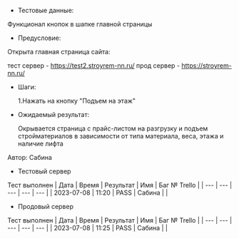 * Тестовые данные:
  
 Функционал кнопок в шапке главной страницы
 
* Предусловие:
  
 Открыта главная страница сайта:
 
 тест сервер - https://test2.stroyrem-nn.ru/ 
 прод сервер - https://stroyrem-nn.ru/

* Шаги:

  1.Нажать на кнопку "Подъем на этаж"

* Ожидаемый результат:
  
  Окрывается страница с прайс-листом на разгрузку и подъем стройматериалов в зависимости от типа материала, веса, этажа и наличие лифта


Автор: Сабина

* Тестовый сервер 

Тест выполнен
| Дата | Время | Результат | Имя | Баг № Trello |
| --- | --- | --- | --- | --- |
| 2023-07-08 | 11:20 | PASS | Сабина |  | 

* Продовый сервер

Тест выполнен
| Дата | Время | Результат | Имя | Баг № Trello |
| --- | --- | --- | --- | --- |
| 2023-07-08 | 11:25 | PASS | Сабина |  | 

